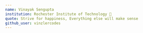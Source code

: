 ```yaml
---
name: Vinayak Sengupta
institution: Rochester Institute of Technology 🚩
quote: Strive for happiness, Everything else will make sense
github_user: vinzlercodes
---
```

